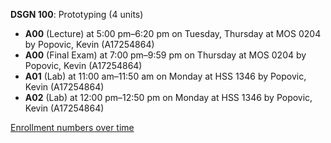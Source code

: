 **DSGN 100**: Prototyping (4 units)

- **A00** (Lecture) at 5:00 pm–6:20 pm on Tuesday, Thursday at MOS 0204 by Popovic, Kevin (A17254864)
- **A00** (Final Exam) at 7:00 pm–9:59 pm on Thursday at MOS 0204 by Popovic, Kevin (A17254864)
- **A01** (Lab) at 11:00 am–11:50 am on Monday at HSS 1346 by Popovic, Kevin (A17254864)
- **A02** (Lab) at 12:00 pm–12:50 pm on Monday at HSS 1346 by Popovic, Kevin (A17254864)

[Enrollment numbers over time](./DSGN100.tsv)
